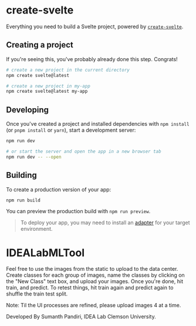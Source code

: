 # create-svelte

Everything you need to build a Svelte project, powered by [`create-svelte`](https://github.com/sveltejs/kit/tree/main/packages/create-svelte).

## Creating a project

If you're seeing this, you've probably already done this step. Congrats!

```bash
# create a new project in the current directory
npm create svelte@latest

# create a new project in my-app
npm create svelte@latest my-app
```

## Developing

Once you've created a project and installed dependencies with `npm install` (or `pnpm install` or `yarn`), start a development server:

```bash
npm run dev

# or start the server and open the app in a new browser tab
npm run dev -- --open
```

## Building

To create a production version of your app:

```bash
npm run build
```

You can preview the production build with `npm run preview`.

> To deploy your app, you may need to install an [adapter](https://kit.svelte.dev/docs/adapters) for your target environment.

# IDEALabMLTool
Feel free to use the images from the static to upload to the data center. Create classes for each group of images, name the classes by clicking on the "New Class" text box, and upload your images. Once you're done, hit train, and predict. To retest things, hit train again and predict again to shuffle the train test split.

Note: Til the UI processes are refined, please upload images 4 at a time.


Developed By Sumanth Pandiri, IDEA Lab Clemson University.